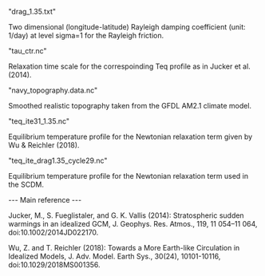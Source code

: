 "drag_1.35.txt"

Two dimensional (longitude-latitude) Rayleigh damping coefficient (unit: 1/day) at level sigma=1 for the Rayleigh friction.

"tau_ctr.nc"

Relaxation time scale for the correspoinding Teq profile as in Jucker et al. (2014).

"navy_topography.data.nc"

Smoothed realistic topography taken from the GFDL AM2.1 climate model. 

"teq_ite31_1.35.nc"

Equilibrium temperature profile for the Newtonian relaxation term given by Wu & Reichler (2018). 

"teq_ite_drag1.35_cycle29.nc"

Equilibrium temperature profile for the Newtonian relaxation term used in the SCDM. 

--- Main reference ---

Jucker, M., S. Fueglistaler, and G. K. Vallis (2014): Stratospheric sudden warmings in an idealized GCM, J. Geophys. Res. Atmos., 119, 11 054–11 064, doi:10.1002/2014JD022170.

Wu, Z. and T. Reichler (2018): Towards a More Earth-like Circulation in Idealized Models, J. Adv. Model. Earth Sys., 30(24), 10101-10116, doi:10.1029/2018MS001356.
